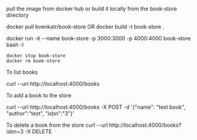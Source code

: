 pull the image from docker hub or build it locally from the book-store directory

docker pull bvenkatr/book-store
    OR
docker build -t book-store .

docker run -it --name book-store -p 3000:3000 -p 4000:4000 book-store bash -l

 ```
 docker stop book-store
 docker rm book-store
 ```

To list books

curl --url http://localhost:4000/books

To add a book to the store

curl --url http://localhost:4000/books -X POST -d '{"name": "test book", "author":"test", "isbn":"3"}'

To delete a book from the store
curl --url http://localhost:4000/books?isbn=3 -X DELETE
